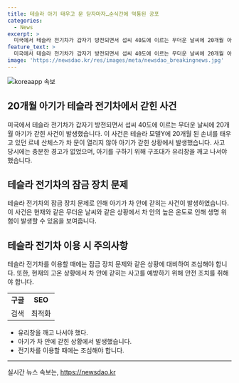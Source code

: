 ```yaml
---
title: 테슬라 아기 태우고 문 닫자마자…순식간에 먹통된 공포
categories:
  - News
excerpt: >
  미국에서 테슬라 전기차가 갑자기 방전되면서 섭씨 40도에 이르는 무더운 날씨에 20개월 아기가 갇히는 사고가 발생했습니다. 차 문이 열리지 않아 구조대는 유리창을 깨고 아기를 구했으며, 해당 전기차는 이전에도 잠금장치 문제로 비슷한 사례가 있었습니다. 이번 사고로 차주는 테슬라의 충전 경고를 받지 못했다고 주장하고 있습니다. 결국 구조대는 차 유리창을 부수고 나서야 아기를 무사히 구할 수 있었습니다.
feature_text: >
  미국에서 테슬라 전기차가 갑자기 방전되면서 섭씨 40도에 이르는 무더운 날씨에 20개월 아기가 갇히는 사고가 발생했습니다. 차 문이 열리지 않아 구조대는 유리창을 깨고 아기를 구했으며, 해당 전기차는 이전에도 잠금장치 문제로 비슷한 사례가 있었습니다. 이번 사고로 차주는 테슬라의 충전 경고를 받지 못했다고 주장하고 있습니다. 결국 구조대는 차 유리창을 부수고 나서야 아기를 무사히 구할 수 있었습니다.
image: 'https://newsdao.kr/res/images/meta/newsdao_breakingnews.jpg'
---
```


<p><img src="https://newsdao.kr/res/images/meta/newsdao_breakingnews.jpg" alt="koreaapp 속보" /></p>

<h2 data-ke-size="size26">20개월 아기가 테슬라 전기차에서 갇힌 사건</h2>

<p data-ke-size="size16">미국에서 테슬라 전기차가 갑자기 방전되면서 섭씨 40도에 이르는 무더운 날씨에 20개월 아기가 갇힌 사건이 발생했습니다. 이 사건은 테슬라 모델Y에 20개월 된 손녀를 태우고 있던 르네 산체스가 차 문이 열리지 않아 아기가 갇힌 상황에서 발생했습니다. 사고 당시에는 충분한 경고가 없었으며, 아기를 구하기 위해 구조대가 유리창을 깨고 나서야 했습니다.</p>

<h2 data-ke-size="size26">테슬라 전기차의 잠금 장치 문제</h2>

<p data-ke-size="size16">테슬라 전기차의 잠금 장치 문제로 인해 아기가 차 안에 갇히는 사건이 발생하였습니다. 이 사건은 현재와 같은 무더운 날씨와 같은 상황에서 차 안의 높은 온도로 인해 생명 위험이 발생할 수 있음을 보여줍니다.</p>

<h2 data-ke-size="size26">테슬라 전기차 이용 시 주의사항</h2>

<p data-ke-size="size16">테슬라 전기차를 이용할 때에는 잠금 장치 문제와 같은 상황에 대비하여 조심해야 합니다. 또한, 현재의 고온 상황에서 차 안에 갇히는 사고를 예방하기 위해 안전 조치를 취해야 합니다.</p>

<table>
    <tr>
        <td style="text-align: center; height: 17px;"><b>구글</b></td>
        <td style="text-align: center; height: 17px;"><b>SEO</b></td>
    </tr>
    <tr>
        <td style="text-align: center; height: 17px;">검색</td>
        <td style="text-align: center; height: 17px;">최적화</td>
    </tr>
</table>

<ul>
    <li>유리창을 깨고 나서야 했다.</li>
    <li>아기가 차 안에 갇힌 상황에서 발생했습니다.</li>
    <li>전기차를 이용할 때에는 조심해야 합니다.</li>
</ul>

<p><hr></p>
실시간 뉴스 속보는, <a href="https://newsdao.kr" rel="dofollow">https://newsdao.kr</a>



